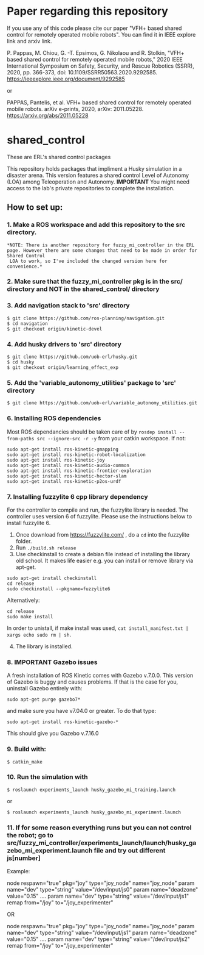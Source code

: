# Paper regarding this repository

If you use any of this code please cite our paper "VFH+ based shared control for remotely operated mobile robots". You can find it in IEEE explore link and arxiv link.

P. Pappas, M. Chiou, G. -T. Epsimos, G. Nikolaou and R. Stolkin, "VFH+ based shared control for remotely operated mobile robots," 2020 IEEE International Symposium on Safety, Security, and Rescue Robotics (SSRR), 2020, pp. 366-373, doi: 10.1109/SSRR50563.2020.9292585. https://ieeexplore.ieee.org/document/9292585

or

PAPPAS, Pantelis, et al. VFH+ based shared control for remotely operated mobile robots. arXiv e-prints, 2020, arXiv: 2011.05228. https://arxiv.org/abs/2011.05228


# shared_control
These are ERL's shared control packages

This repository holds packages that impliment a Husky simulation in a disaster arena. This version features a shared control Level of Autonomy (LOA) among Teleoperation and Autonomy. **IMPORTANT** You might need access to the lab's private repositories to complete the installation. 

## How to set up:

### 1. Make a ROS workspace and add this repository to the src directory.

    *NOTE: There is another repository for fuzzy_mi_controller in the ERL page. However there are some changes that need to be made in order for Shared Control            
     LOA to work, so I've included the changed version here for convenience.*
     
### 2. Make sure that the fuzzy_mi_controller pkg is in the src/ directory and NOT in the shared_control/ directory

### 3. Add navigation stack to 'src' directory

    $ git clone https://github.com/ros-planning/navigation.git
    $ cd navigation
    $ git checkout origin/kinetic-devel
        
### 4. Add husky drivers to 'src' directory

    $ git clone https://github.com/uob-erl/husky.git
    $ cd husky
    $ git checkout origin/learning_effect_exp

### 5. Add the 'variable_autonomy_utilities' package to 'src' directory

    $ git clone https://github.com/uob-erl/variable_autonomy_utilities.git
       
### 6. Installing ROS dependencies

Most ROS dependancies should be taken care of by ``rosdep install --from-paths src --ignore-src -r -y`` from your catkin workspace. If not:

```
sudo apt-get install ros-kinetic-gmapping
sudo apt-get install ros-kinetic-robot-localization
sudo apt-get install ros-kinetic-joy
sudo apt-get install ros-kinetic-audio-common
sudo apt-get install ros-kinetic-frontier-exploration
sudo apt-get install ros-kinetic-hector-slam
sudo apt-get install ros-kinetic-p2os-urdf
```

### 7. Installing fuzzylite 6 cpp library dependency

   For the controller to compile and run, the fuzzylite library is needed. The controller uses version 6 of fuzzylite. Please use the instructions below to           install fuzzylite 6.
   
   1. Once download from https://fuzzylite.com/ , do a ``cd`` into the fuzzylite folder.
   2. Run ``./build.sh release``
   3. Use checkinstall to create a debian file instead of installing the library old school. It makes life easier e.g. you can install or remove library via apt-get.

```
sudo apt-get install checkinstall
cd release
sudo checkinstall --pkgname=fuzzylite6
```

Alternatively:

```
cd release
sudo make install
```

In order to unistall, if make install was used, ``cat install_manifest.txt | xargs echo sudo rm | sh``.
   
   4. The library is installed.
   
### 8. **IMPORTANT** Gazebo issues

A fresh installation of ROS Kinetic comes with Gazebo v.7.0.0. This version of Gazebo is buggy and causes problems. If that is the case for you, uninstall Gazebo entirely with:

```
sudo apt-get purge gazebo7*
```

and make sure you have v7.04.0 or greater. To do that type:

```
sudo apt-get install ros-kinetic-gazebo-*
```

This should give you Gazebo v.7.16.0


### 9. Build with:

    $ catkin_make
   
### 10. Run the simulation with 

    $ roslaunch experiments_launch husky_gazebo_mi_training.launch
    
   or 
  
    $ roslaunch experiments_launch husky_gazebo_mi_experiment.launch
    
 ### 11. If for some reason everything runs but you can not control the robot; go to src/fuzzy_mi_controller/experiments_launch/launch/husky_gazebo_mi_experiment.launch file and try out different js[number]
 
 Example: 
 
  node respawn="true" pkg="joy" type="joy_node" name="joy_node"
    param name="dev" type="string" value="/dev/input/js0"
    param name="deadzone" value="0.15"
  ....
    param name="dev" type="string" value="/dev/input/js1"
    remap from="/joy" to="/joy_experimenter"
   
   OR 
   
  node respawn="true" pkg="joy" type="joy_node" name="joy_node"
    param name="dev" type="string" value="/dev/input/js1"
    param name="deadzone" value="0.15"
  ....
    param name="dev" type="string" value="/dev/input/js2"
    remap from="/joy" to="/joy_experimenter"
 
  
  
  
  
  
  
  
  
  
